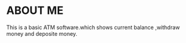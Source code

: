 # ABOUT ME
This is a basic ATM software.which shows current balance ,withdraw money and deposite money.